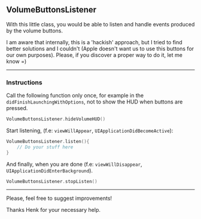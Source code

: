 ## VolumeButtonsListener
With this little class, you would be able to listen and handle events produced by the volume buttons.

I am aware that internally, this is a 'hackish' approach, but I tried to find better solutions and I couldn't (Apple doesn't want us to use this buttons for our own purposes). Please, if you discover a proper way to do it, let me know =)

------
### Instructions
Call the following function only once, for example in the `didFinishLaunchingWithOptions`, not to show the HUD when buttons are pressed.

```swift
VolumeButtonsListener.hideVolumeHUD()
```
Start listening, (f.e: `viewWillAppear`, `UIApplicationDidBecomeActive`):

```swift
VolumeButtonsListener.listen(){ 
	// Do your stuff here
}
```
And finally, when you are done (f.e: `viewWillDisappear`, `UIApplicationDidEnterBackground`).

```swift
VolumeButtonsListener.stopListen()
```
------

Please, feel free to suggest improvements!

Thanks Henk for your necessary help.